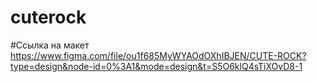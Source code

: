 # cuterock

#Ссылка на макет
https://www.figma.com/file/ou1f685MyWYAOdOXhIBJEN/CUTE-ROCK?type=design&node-id=0%3A1&mode=design&t=S5O6klQ4sTiXOvD8-1
